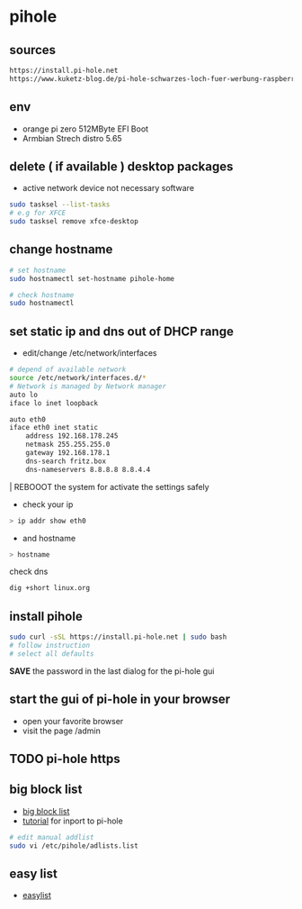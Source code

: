 # pihole

## sources

```txt
https://install.pi-hole.net
https://www.kuketz-blog.de/pi-hole-schwarzes-loch-fuer-werbung-raspberry-pi-teil1/
```

## env

- orange pi zero 512MByte EFI Boot
- Armbian Strech distro 5.65

## delete ( if available ) desktop packages

- active network device not necessary software

```bash
sudo tasksel --list-tasks
# e.g for XFCE
sudo tasksel remove xfce-desktop
```

## change hostname

```bash
# set hostname
sudo hostnamectl set-hostname pihole-home

# check hostname
sudo hostnamectl

```

## set static ip and dns out of DHCP range

- edit/change /etc/network/interfaces

```bash
# depend of available network
source /etc/network/interfaces.d/*
# Network is managed by Network manager
auto lo
iface lo inet loopback

auto eth0
iface eth0 inet static
    address 192.168.178.245
    netmask 255.255.255.0
    gateway 192.168.178.1
    dns-search fritz.box
    dns-nameservers 8.8.8.8 8.8.4.4
```

| REBOOOT the system for activate the settings safely

- check your ip

```bash
> ip addr show eth0
 ```

- and hostname

```bash
> hostname

```

check dns

```bash
dig +short linux.org

```

## install pihole

```bash
sudo curl -sSL https://install.pi-hole.net | sudo bash
# follow instruction
# select all defaults
```

**SAVE** the password in the last dialog for the pi-hole gui

## start the gui of pi-hole in your browser

- open your favorite browser
- visit the page <ip of pi-hole device>/admin

## TODO pi-hole https

## big block list

- [big block list](https://der-pcfuchs.de/wp-content/uploads/2018/03/Big-Pi-hole-Blocklist.txt)
- [tutorial](https://der-pcfuchs.de/big-pi-hole-blocklist/) for inport to pi-hole

```bash
# edit manual addlist
sudo vi /etc/pihole/adlists.list
```

## easy list

- [easylist](https://github.com/justdomains/blocklists#using-with-pi-hole)


